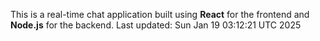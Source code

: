 This is a real-time chat application built using **React** for the frontend and **Node.js** for the backend.
Last updated: Sun Jan 19 03:12:21 UTC 2025
